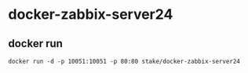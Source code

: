 # docker-zabbix-server24

## docker run

```
docker run -d -p 10051:10051 -p 80:80 stake/docker-zabbix-server24
```
